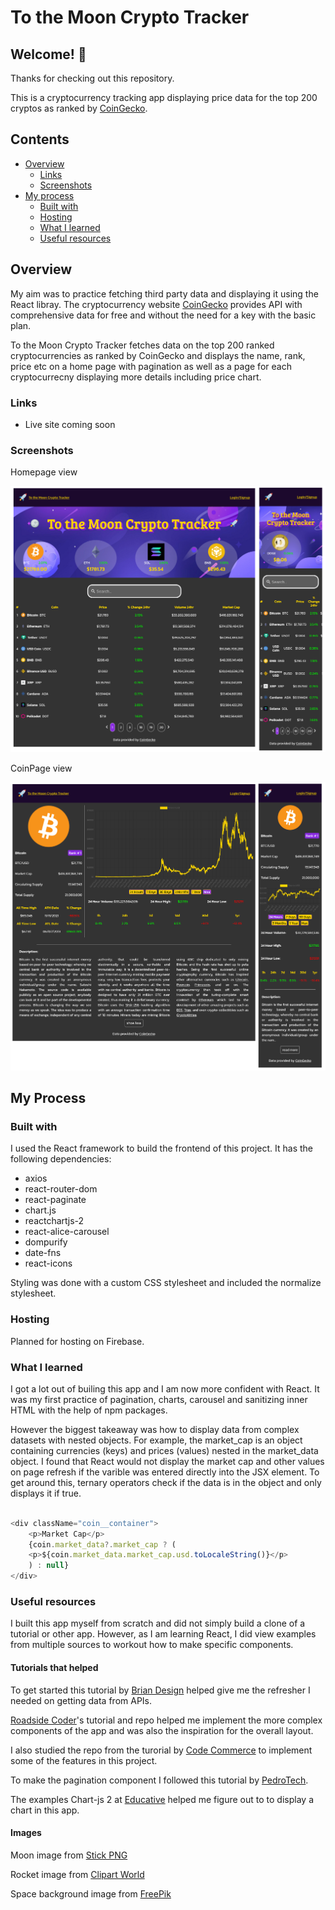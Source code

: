 # To the Moon Crypto Tracker

## Welcome! 👋

Thanks for checking out this repository.

This is a cryptocurrency tracking app displaying price data for the top 200 cryptos as ranked by [CoinGecko](https://www.coingecko.com/).

## Contents

- [Overview](#overview)
  - [Links](#links)
  - [Screenshots](#screenshots)
- [My process](#my-process)
  - [Built with](#built-with)
  - [Hosting](#hosting)
  - [What I learned](#what-i-learned)
  - [Useful resources](#useful-resources)

## Overview

My aim was to practice fetching third party data and displaying it using the React libray. The cryptocurrency website [CoinGecko](https://www.coingecko.com/) provides API with comprehensive data for free and without the need for a key with the basic plan.

To the Moon Crypto Tracker fetches data on the top 200 ranked cryptocurrencies as ranked by CoinGecko and displays the name, rank, price etc on a home page with pagination as well as a page for each cryptocurrecny displaying more details including price chart.

### Links

- Live site coming soon

### Screenshots

Homepage view

![homepage view](./screenshots/screenshot-homepage.png)

CoinPage view

![coin page view](./screenshots/screenshot-coinpage.png)

## My Process

### Built with

I used the React framework to build the frontend of this project. It has the following dependencies:

- axios
- react-router-dom
- react-paginate
- chart.js
- reactchartjs-2
- react-alice-carousel
- dompurify
- date-fns
- react-icons

Styling was done with a custom CSS stylesheet and included the normalize stylesheet.

### Hosting

Planned for hosting on Firebase.

### What I learned

I got a lot out of builing this app and I am now more confident with React. It was my first practice of pagination, charts, carousel and sanitizing inner HTML with the help of npm packages.

However the biggest takeaway was how to display data from complex datasets with nested objects. For example, the market_cap is an object containing currencies (keys) and prices (values) nested in the market_data object. I found that React would not display the market cap and other values on page refresh if the varible was entered directly into the JSX element. To get around this, ternary operators check if the data is in the object and only displays it if true.

```js

<div className="coin__container">
    <p>Market Cap</p>
    {coin.market_data?.market_cap ? (
    <p>${coin.market_data.market_cap.usd.toLocaleString()}</p>
    ) : null}
</div>

```

### Useful resources

I built this app myself from scratch and did not simply build a clone of a tutorial or other app. However, as I am learning React, I did view examples from multiple sources to workout how to make specific components.

#### Tutorials that helped

To get started this tutorial by [Brian Design](https://www.youtube.com/watch?v=9ohK7CapmIs&t) helped give me the refresher I needed on getting data from APIs.

[Roadside Coder](https://www.youtube.com/watch?v=QA6oTpMZp84)'s tutorial and repo helped me implement the more complex components of the app and was also the inspiration for the overall layout.

I also studied the repo from the turorial by [Code Commerce](https://www.youtube.com/watch?v=gxXw-M5lDOw&t) to implement some of the features in this project.

To make the pagination component I followed this tutorial by [PedroTech](https://www.youtube.com/watch?v=HANSMtDy508).

The examples Chart-js 2 at [Educative](<https://www.educative.io/answers/how-to-use-chartjs-to-create-charts-in-react>) helped me figure out to to display a chart in this app.

#### Images

Moon image from [Stick PNG](http://www.stickpng.com/img/nature/moon/moon-clipart)

Rocket image from [Clipart World](https://clipart.world/rocket-clipart/rocket-clipart-transparent-background-7/)

Space background image from [FreePik]("https://www.freepik.com/free-vector/cartoon-galaxy-background-with-planets_14121184.htm#query=space&position=18&from_view=keyword")
